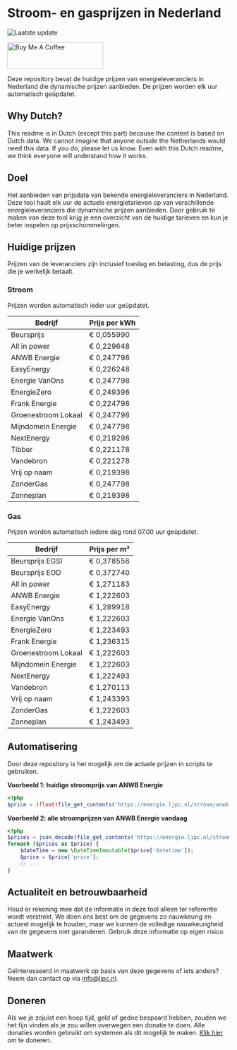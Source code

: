 # Stroom- en gasprijzen in Nederland

![Laatste update](https://img.shields.io/badge/laatste%20update-2024--10--09%2012%3A00%20CET-brightgreen)

<a href="https://www.buymeacoffee.com/Lars-" target="_blank"><img src="https://cdn.buymeacoffee.com/buttons/v2/default-orange.png" alt="Buy Me A Coffee" height="60" style="height: 60px !important;width: 217px !important;" ></a>

Deze repository bevat de huidige prijzen van energieleveranciers in Nederland die dynamische prijzen aanbieden. De prijzen worden elk uur automatisch geüpdatet.

## Why Dutch?

This readme is in Dutch (except this part) because the content is based on Dutch data. We cannot imagine that anyone outside the Netherlands would need this data. If you do, please let us know. Even with this Dutch readme, we think
everyone will understand how it works.

## Doel

Het aanbieden van prijsdata van bekende energieleveranciers in Nederland. Deze tool haalt elk uur de actuele energietarieven op van verschillende energieleveranciers die dynamische prijzen aanbieden. Door gebruik te maken van deze tool
krijg je een overzicht van de huidige tarieven en kun je beter inspelen op prijsschommelingen.

## Huidige prijzen

Prijzen van de leveranciers zijn inclusief toeslag en belasting, dus de prijs die je werkelijk betaalt.

### Stroom

Prijzen worden automatisch ieder uur geüpdatet.

 Bedrijf | Prijs per kWh 
---------|---------------
Beursprijs | € 0,055990
All in power | € 0,229648
ANWB Energie | € 0,247798
EasyEnergy | € 0,226248
Energie VanOns | € 0,247798
EnergieZero | € 0,249398
Frank Energie | € 0,224798
Groenestroom Lokaal | € 0,247798
Mijndomein Energie | € 0,247798
NextEnergy | € 0,219298
Tibber | € 0,221178
Vandebron | € 0,221278
Vrij op naam | € 0,219398
ZonderGas | € 0,247798
Zonneplan | € 0,219398


### Gas

Prijzen worden automatisch iedere dag rond 07.00 uur geüpdatet.

 Bedrijf | Prijs per m³ 
---------|--------------
Beursprijs EGSI | € 0,378556
Beursprijs EOD | € 0,372740
All in power | € 1,271183
ANWB Energie | € 1,222603
EasyEnergy | € 1,289918
Energie VanOns | € 1,222603
EnergieZero | € 1,223493
Frank Energie | € 1,236315
Groenestroom Lokaal | € 1,222603
Mijndomein Energie | € 1,222603
NextEnergy | € 1,222493
Vandebron | € 1,270113
Vrij op naam | € 1,243393
ZonderGas | € 1,222603
Zonneplan | € 1,243493


## Automatisering

Door deze repository is het mogelijk om de actuele prijzen in scripts te gebruiken.

**Voorbeeld 1: huidige stroomprijs van ANWB Energie**

```php
<?php
$price = (float)file_get_contents('https://energie.ljpc.nl/stroom/anwb-energie-nu.txt');

```

**Voorbeeld 2: alle stroomprijzen van ANWB Energie vandaag**

```php
<?php
$prices = json_decode(file_get_contents('https://energie.ljpc.nl/stroom/all-in-power-vandaag.json'),true);
foreach ($prices as $price) {
    $dateTime = new \DateTimeImmutable($price['datetime']);
    $price = $price['price'];
    // ...
}
```

## Actualiteit en betrouwbaarheid

Houd er rekening mee dat de informatie in deze tool alleen ter referentie wordt verstrekt. We doen ons best om de gegevens zo nauwkeurig en actueel mogelijk te houden, maar we kunnen de volledige nauwkeurigheid van de gegevens niet
garanderen. Gebruik deze informatie op eigen risico.

## Maatwerk

Geïnteresseerd in maatwerk op basis van deze gegevens of iets anders? Neem dan contact op
via [info@ljpc.nl](mailto:info@ljpc.nl?subject=Energie%20prijzen).

## Doneren

Als we je zojuist een hoop tijd, geld of gedoe bespaard hebben, zouden we het fijn vinden als je zou willen overwegen een
donatie te doen. Alle donaties worden gebruikt om systemen als dit mogelijk te
maken. [Klik hier](https://www.buymeacoffee.com/Lars-) om te doneren.
